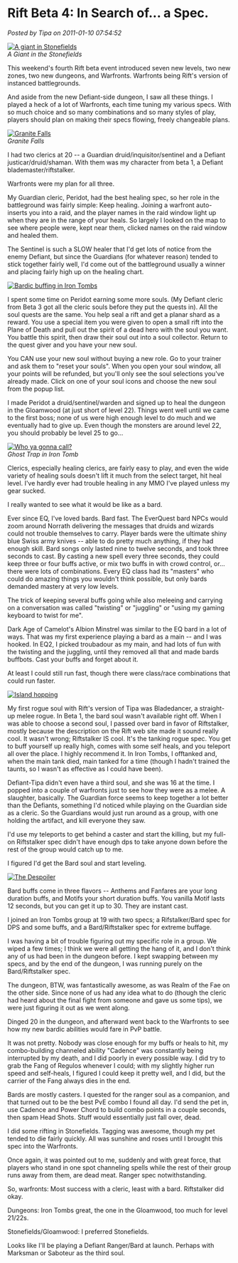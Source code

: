 # Rift Beta 4: In Search of... a Spec.

*Posted by Tipa on 2011-01-10 07:54:52*

[![](../uploads/2011/01/rift-2011-01-09-16-45-28-62-480x384.jpg "A giant in Stonefields")](../uploads/2011/01/rift-2011-01-09-16-45-28-62.jpg)  
*A Giant in the Stonefields*

This weekend's fourth Rift beta event introduced seven new levels, two new zones, two new dungeons, and Warfronts. Warfronts being Rift's version of instanced battlegrounds.

And aside from the new Defiant-side dungeon, I saw all these things. I played a heck of a lot of Warfronts, each time tuning my various specs. With so much choice and so many combinations and so many styles of play, players should plan on making their specs flowing, freely changeable plans.

[![](../uploads/2011/01/rift-2011-01-09-20-52-18-49-480x384.jpg "Granite Falls")](../uploads/2011/01/rift-2011-01-09-20-52-18-49.jpg)  
*Granite Falls*

I had two clerics at 20 -- a Guardian druid/inquisitor/sentinel and a Defiant justicar/druid/shaman. With them was my character from beta 1, a Defiant blademaster/riftstalker. 

Warfronts were my plan for all three.

My Guardian cleric, Peridot, had the best healing spec, so her role in the battleground was fairly simple: Keep healing. Joining a warfront auto-inserts you into a raid, and the player names in the raid window light up when they are in the range of your heals. So largely I looked on the map to see where people were, kept near them, clicked names on the raid window and healed them.

The Sentinel is such a SLOW healer that I'd get lots of notice from the enemy Defiant, but since the Guardians (for whatever reason) tended to stick together fairly well, I'd come out of the battleground usually a winner and placing fairly high up on the healing chart.

[![](../uploads/2011/01/rift-2011-01-09-12-52-49-30-480x384.jpg "Bardic buffing in Iron Tombs")](../uploads/2011/01/rift-2011-01-09-12-52-49-30.jpg)

I spent some time on Peridot earning some more souls. (My Defiant cleric from Beta 3 got all the cleric souls before they put the quests in). All the soul quests are the same. You help seal a rift and get a planar shard as a reward. You use a special item you were given to open a small rift into the Plane of Death and pull out the spirit of a dead hero with the soul you want. You battle this spirit, then draw their soul out into a soul collector. Return to the quest giver and you have your new soul.

You CAN use your new soul without buying a new role. Go to your trainer and ask them to "reset your souls". When you open your soul window, all your points will be refunded, but you'll only see the soul selections you've already made. Click on one of your soul icons and choose the new soul from the popup list.

I made Peridot a druid/sentinel/warden and signed up to heal the dungeon in the Gloamwood (at just short of level 22). Things went well until we came to the first boss; none of us were high enough level to do much and we eventually had to give up. Even though the monsters are around level 22, you should probably be level 25 to go...

[![](../uploads/2011/01/rift-2011-01-09-13-05-04-32-480x384.jpg "Who ya gonna call?")](../uploads/2011/01/rift-2011-01-09-13-05-04-32.jpg)  
*Ghost Trap in Iron Tomb*

Clerics, especially healing clerics, are fairly easy to play, and even the wide variety of healing souls doesn't lift it much from the select target, hit heal level. I've hardly ever had trouble healing in any MMO I've played unless my gear sucked.

I really wanted to see what it would be like as a bard.

Ever since EQ, I've loved bards. Bard fast. The EverQuest bard NPCs would zoom around Norrath delivering the messages that druids and wizards could not trouble themselves to carry. Player bards were the ultimate shiny blue Swiss army knives -- able to do pretty much anything, if they had enough skill. Bard songs only lasted nine to twelve seconds, and took three seconds to cast. By casting a new spell every three seconds, they could keep three or four buffs active, or mix two buffs in with crowd control, or... there were lots of combinations. Every EQ class had its "masters" who could do amazing things you wouldn't think possible, but only bards demanded mastery at very low levels.

The trick of keeping several buffs going while also meleeing and carrying on a conversation was called "twisting" or "juggling" or "using my gaming keyboard to twist for me".

Dark Age of Camelot's Albion Minstrel was similar to the EQ bard in a lot of ways. That was my first experience playing a bard as a main -- and I was hooked. In EQ2, I picked troubadour as my main, and had lots of fun with the twisting and the juggling, until they removed all that and made bards buffbots. Cast your buffs and forget about it.

At least I could still run fast, though there were class/race combinations that could run faster.

[![](../uploads/2011/01/rift-2011-01-09-13-50-05-43-480x384.jpg "Island hopping")](../uploads/2011/01/rift-2011-01-09-13-50-05-43.jpg)

My first rogue soul with Rift's version of Tipa was Bladedancer, a straight-up melee rogue. In Beta 1, the bard soul wasn't available right off. When I was able to choose a second soul, I passed over bard in favor of Riftstalker, mostly because the description on the Rift web site made it sound really cool. It wasn't wrong; Riftstalker IS cool. It's the tanking rogue spec. You get to buff yourself up really high, comes with some self heals, and you teleport all over the place. I highly recommend it. In Iron Tombs, I offtanked and, when the main tank died, main tanked for a time (though I hadn't trained the taunts, so I wasn't as effective as I could have been).

Defiant-Tipa didn't even have a third soul, and she was 16 at the time. I popped into a couple of warfronts just to see how they were as a melee. A slaughter, basically. The Guardian force seems to keep together a lot better than the Defiants, something I'd noticed while playing on the Guardian side as a cleric. So the Guardians would just run around as a group, with one holding the artifact, and kill everyone they saw.

I'd use my teleports to get behind a caster and start the killing, but my full-on Riftstalker spec didn't have enough dps to take anyone down before the rest of the group would catch up to me.

I figured I'd get the Bard soul and start leveling.

[![](../uploads/2011/01/rift-2011-01-09-14-03-39-77-480x384.jpg "The Despoiler")](../uploads/2011/01/rift-2011-01-09-14-03-39-77.jpg)

Bard buffs come in three flavors -- Anthems and Fanfares are your long duration buffs, and Motifs your short duration buffs. You vanilla Motif lasts 12 seconds, but you can get it up to 30. They are instant cast.

I joined an Iron Tombs group at 19 with two specs; a Rifstalker/Bard spec for DPS and some buffs, and a Bard/Riftstalker spec for extreme buffage.

I was having a bit of trouble figuring out my specific role in a group. We wiped a few times; I think we were all getting the hang of it, and I don't think any of us had been in the dungeon before. I kept swapping between my specs, and by the end of the dungeon, I was running purely on the Bard/Riftstalker spec.

The dungeon, BTW, was fantastically awesome, as was Realm of the Fae on the other side. Since none of us had any idea what to do (though the cleric had heard about the final fight from someone and gave us some tips), we were just figuring it out as we went along.

Dinged 20 in the dungeon, and afterward went back to the Warfronts to see how my new bardic abilities would fare in PvP battle.

It was not pretty. Nobody was close enough for my buffs or heals to hit, my combo-building channeled ability "Cadence" was constantly being interrupted by my death, and I did poorly in every possible way. I did try to grab the Fang of Regulos whenever I could; with my slightly higher run speed and self-heals, I figured I could keep it pretty well, and I did, but the carrier of the Fang always dies in the end.

Bards are mostly casters. I quested for the ranger soul as a companion, and that turned out to be the best PvE combo I found all day. I'd send the pet in, use Cadence and Power Chord to build combo points in a couple seconds, then spam Head Shots. Stuff would essentially just fall over, dead.

I did some rifting in Stonefields. Tagging was awesome, though my pet tended to die fairly quickly. All was sunshine and roses until I brought this spec into the Warfronts.

Once again, it was pointed out to me, suddenly and with great force, that players who stand in one spot channeling spells while the rest of their group runs away from them, are dead meat. Ranger spec notwithstanding.

So, warfronts: Most success with a cleric, least with a bard. Riftstalker did okay.

Dungeons: Iron Tombs great, the one in the Gloamwood, too much for level 21/22s.

Stonefields/Gloamwood: I preferred Stonefields.

Looks like I'll be playing a Defiant Ranger/Bard at launch. Perhaps with Marksman or Saboteur as the third soul.
